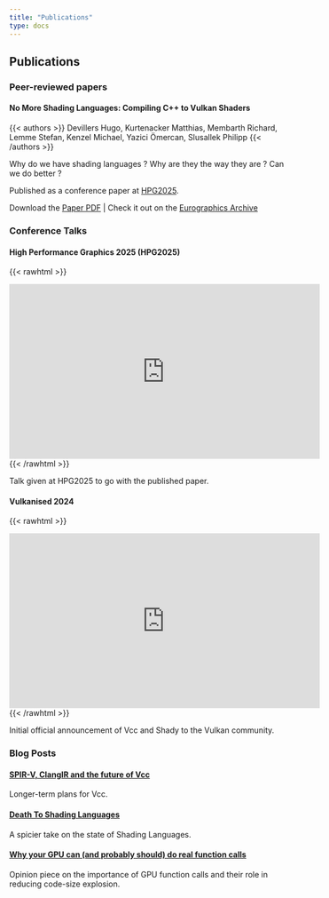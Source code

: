 ```yaml
---
title: "Publications"
type: docs
---
```


## Publications

### Peer-reviewed papers

#### No More Shading Languages: Compiling C++ to Vulkan Shaders

{{< authors >}}
Devillers Hugo,
Kurtenacker Matthias,
Membarth Richard,
Lemme Stefan,
Kenzel Michael,
Yazici Ömercan,
Slusallek Philipp
{{< /authors >}}

Why do we have shading languages ? Why are they the way they are ? Can we do better ?

Published as a conference paper at [HPG2025](https://www.highperformancegraphics.org/2025/index.html).

Download the [Paper PDF](https://xol.io/random/vcc-paper.pdf) | Check it out on the [Eurographics Archive](https://diglib.eg.org/items/21c8e94e-449a-4498-b2c9-80609bc1027a)

### Conference Talks

#### High Performance Graphics 2025 (HPG2025)

{{< rawhtml >}}
<iframe width="560" height="315" src="https://www.youtube.com/embed/SPWDLMc-9h4?si=x0kAq4521P05X9ua&amp;start=21301" title="YouTube video player" frameborder="0" allow="accelerometer; autoplay; clipboard-write; encrypted-media; gyroscope; picture-in-picture; web-share" referrerpolicy="strict-origin-when-cross-origin" allowfullscreen></iframe>
{{< /rawhtml >}}

Talk given at HPG2025 to go with the published paper.

#### Vulkanised 2024

{{< rawhtml >}}
<iframe width="560" height="315" src="https://www.youtube.com/embed/bRyculBbjMA?si=QkXmCUbqu934Ob5A" title="YouTube video player" frameborder="0" allow="accelerometer; autoplay; clipboard-write; encrypted-media; gyroscope; picture-in-picture; web-share" referrerpolicy="strict-origin-when-cross-origin" allowfullscreen></iframe>
{{< /rawhtml >}}

Initial official announcement of Vcc and Shady to the Vulkan community.

### Blog Posts

#### [SPIR-V, ClangIR and the future of Vcc](https://xol.io/blah/vcc-clangir/)

Longer-term plans for Vcc.

#### [Death To Shading Languages](https://xol.io/blah/death-to-shading-languages/)

A spicier take on the state of Shading Languages.

#### [Why your GPU can (and probably should) do real function calls](https://xol.io/blah/gpus-function-calls/)

Opinion piece on the importance of GPU function calls and their role in reducing code-size explosion.